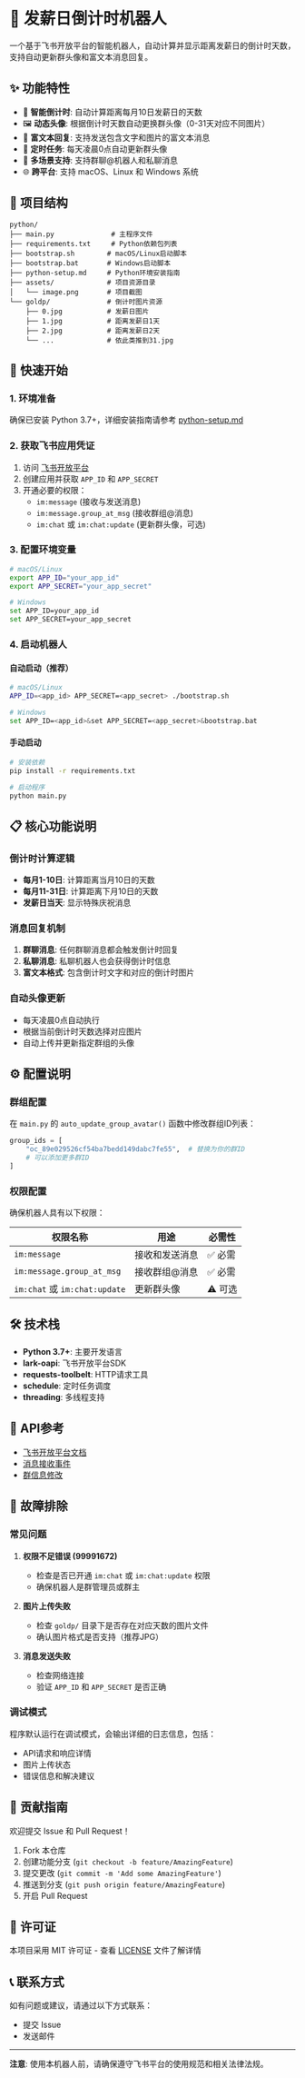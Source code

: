 # 🤖 发薪日倒计时机器人

一个基于飞书开放平台的智能机器人，自动计算并显示距离发薪日的倒计时天数，支持自动更新群头像和富文本消息回复。

## ✨ 功能特性

- 📅 **智能倒计时**: 自动计算距离每月10日发薪日的天数
- 🖼️ **动态头像**: 根据倒计时天数自动更换群头像（0-31天对应不同图片）
- 💬 **富文本回复**: 支持发送包含文字和图片的富文本消息
- 🔄 **定时任务**: 每天凌晨0点自动更新群头像
- 💬 **多场景支持**: 支持群聊@机器人和私聊消息
- 🌐 **跨平台**: 支持 macOS、Linux 和 Windows 系统

## 📁 项目结构

```
python/
├── main.py              # 主程序文件
├── requirements.txt     # Python依赖包列表
├── bootstrap.sh        # macOS/Linux启动脚本
├── bootstrap.bat       # Windows启动脚本
├── python-setup.md     # Python环境安装指南
├── assets/             # 项目资源目录
│   └── image.png       # 项目截图
└── goldp/              # 倒计时图片资源
    ├── 0.jpg           # 发薪日图片
    ├── 1.jpg           # 距离发薪日1天
    ├── 2.jpg           # 距离发薪日2天
    └── ...             # 依此类推到31.jpg
```

## 🚀 快速开始

### 1. 环境准备

确保已安装 Python 3.7+，详细安装指南请参考 [python-setup.md](python-setup.md)

### 2. 获取飞书应用凭证

1. 访问 [飞书开放平台](https://open.feishu.cn/)
2. 创建应用并获取 `APP_ID` 和 `APP_SECRET`
3. 开通必要的权限：
   - `im:message` (接收与发送消息)
   - `im:message.group_at_msg` (接收群组@消息)
   - `im:chat` 或 `im:chat:update` (更新群头像，可选)

### 3. 配置环境变量

```bash
# macOS/Linux
export APP_ID="your_app_id"
export APP_SECRET="your_app_secret"

# Windows
set APP_ID=your_app_id
set APP_SECRET=your_app_secret
```

### 4. 启动机器人

#### 自动启动（推荐）

```bash
# macOS/Linux
APP_ID=<app_id> APP_SECRET=<app_secret> ./bootstrap.sh

# Windows
set APP_ID=<app_id>&set APP_SECRET=<app_secret>&bootstrap.bat
```

#### 手动启动

```bash
# 安装依赖
pip install -r requirements.txt

# 启动程序
python main.py
```

## 📋 核心功能说明

### 倒计时计算逻辑

- **每月1-10日**: 计算距离当月10日的天数
- **每月11-31日**: 计算距离下月10日的天数
- **发薪日当天**: 显示特殊庆祝消息

### 消息回复机制

1. **群聊消息**: 任何群聊消息都会触发倒计时回复
2. **私聊消息**: 私聊机器人也会获得倒计时信息
3. **富文本格式**: 包含倒计时文字和对应的倒计时图片

### 自动头像更新

- 每天凌晨0点自动执行
- 根据当前倒计时天数选择对应图片
- 自动上传并更新指定群组的头像

## ⚙️ 配置说明

### 群组配置

在 `main.py` 的 `auto_update_group_avatar()` 函数中修改群组ID列表：

```python
group_ids = [
    "oc_89e029526cf54ba7bedd149dabc7fe55",  # 替换为你的群ID
    # 可以添加更多群ID
]
```

### 权限配置

确保机器人具有以下权限：

| 权限名称 | 用途 | 必需性 |
|---------|------|--------|
| `im:message` | 接收和发送消息 | ✅ 必需 |
| `im:message.group_at_msg` | 接收群组@消息 | ✅ 必需 |
| `im:chat` 或 `im:chat:update` | 更新群头像 | ⚠️ 可选 |

## 🛠️ 技术栈

- **Python 3.7+**: 主要开发语言
- **lark-oapi**: 飞书开放平台SDK
- **requests-toolbelt**: HTTP请求工具
- **schedule**: 定时任务调度
- **threading**: 多线程支持

## 📝 API参考

- [飞书开放平台文档](https://open.feishu.cn/document/uAjLw4CM/ukTMukTMukTM/reference/im-v1)
- [消息接收事件](https://open.feishu.cn/document/uAjLw4CM/ukTMukTMukTM/reference/im-v1/message/events/receive)
- [群信息修改](https://open.feishu.cn/document/uAjLw4CM/ukTMukTMukTM/reference/im-v1/chats/patch)

## 🔧 故障排除

### 常见问题

1. **权限不足错误 (99991672)**
   - 检查是否已开通 `im:chat` 或 `im:chat:update` 权限
   - 确保机器人是群管理员或群主

2. **图片上传失败**
   - 检查 `goldp/` 目录下是否存在对应天数的图片文件
   - 确认图片格式是否支持（推荐JPG）

3. **消息发送失败**
   - 检查网络连接
   - 验证 `APP_ID` 和 `APP_SECRET` 是否正确

### 调试模式

程序默认运行在调试模式，会输出详细的日志信息，包括：
- API请求和响应详情
- 图片上传状态
- 错误信息和解决建议

## 🤝 贡献指南

欢迎提交 Issue 和 Pull Request！

1. Fork 本仓库
2. 创建功能分支 (`git checkout -b feature/AmazingFeature`)
3. 提交更改 (`git commit -m 'Add some AmazingFeature'`)
4. 推送到分支 (`git push origin feature/AmazingFeature`)
5. 开启 Pull Request

## 📄 许可证

本项目采用 MIT 许可证 - 查看 [LICENSE](LICENSE) 文件了解详情

## 📞 联系方式

如有问题或建议，请通过以下方式联系：
- 提交 Issue
- 发送邮件

---

**注意**: 使用本机器人前，请确保遵守飞书平台的使用规范和相关法律法规。
